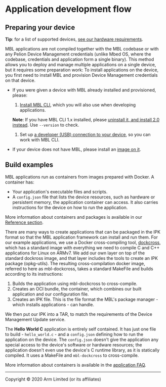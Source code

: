 # Application development flow

## Preparing your device

<span class="tips">**Tip**: for a list of supported devices, [see our hardware requirements](../first-image/hardware.html).</span>

MBL applications are not compiled together with the MBL codebase or with any Pelion Device Management credentials (unlike Mbed OS, where the codebase, credentials and application form a single binary). This method allows you to deploy and manage multiple applications on a single device, but it requires some preparation work: To install applications on the device, you first need to install MBL and provision Device Management credentials on that device.

* If you were given a device with MBL already installed and provisioned, please:

    1. [Install MBL CLI](../develop-apps/setting-up.html), which you will also use when developing applications.

    <span class="notes">**Note**: If you have MBL CLI 1.x installed, please [uninstall it, and install 2.0 instead](../develop-apps/setting-up.html#setting-up-mbl-cli). Use `--version` to check.</span>

    1. Set up [a developer (USB) connection to your device](../develop-apps/setting-up.html#setting-up-networking), so you can work with MBL CLI.

* If your device does not have MBL, please install an [image on it](../first-image/index.html).


## Build examples

MBL applications run as containers from images prepared with Docker. A container has:

* Your application's executable files and scripts.
* A `config.json` file that lists the device resources, such as hardware or persistent memory, the application container can access. It also carries instructions for the device on how to run the application.

<span class="tips">More information about containers and packages is available in our [Reference section](../references/application-containers-and-packages.html).</span>

There are many ways to create applications that can be packaged in the IPK format so that the MBL application framework can install and run them. For our example applications, we use a Docker cross-compiling tool, [dockcross](https://github.com/dockcross/dockcross), which has a standard image with everything we need to compile C and C++ applications for Linux on ARMv7. We add our own layer on top of the standard dockross image, and that layer includes the tools to create an IPK package (opkg-utils). The resulting cross-compilation docker image, referred to here as mbl-dockcross, takes a standard MakeFile and builds according to its instructions:

1. Builds the application using mbl-dockcross to cross-compile.
1. Creates an OCI bundle, the container, which combines our built application and our configuration file.
1. Creates an IPK file. This is the file format the MBL's package manager - which installs applications - can handle.

We then put our IPK into a TAR, to match the requirements of the Device Management Update service.

The **Hello World C** application is entirely self contained. It has just one file to build - `hello_world.c` - and a `config.json` defining how to run the application on the device. The `config.json` doesn't give the application any special access to the device's software or hardware resources; the application doesn't even use the device's C runtime library, as it is statically compiled. It uses a MakeFile and `mbl-dockcross` to cross-compile.

<span class="tips">More information about containers is available in the [application FAQ](../develop-apps/frequently-asked-questions.html).</span>

<!--1. The QR scanner Python application (coming soon) uses its `config.json` to access the device's hardware resources and persistent memory.

    This application is Dockerized (built in a Docker container) - because it's a Python application that (by choice) includes the Python runtime environment with it, as well as the OpenCV library to capture camera frames, it cannot be built and converted to an OCI individually (the way the Hello World C application is built). Instead, it's built and then bundled with all its Python dependencies.
-->


***

Copyright © 2020 Arm Limited (or its affiliates)
